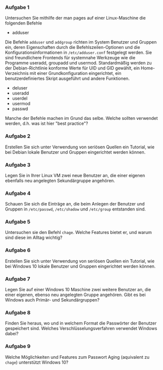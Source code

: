 ### Aufgabe 1

Untersuchen Sie mithilfe der man pages auf einer Linux-Maschine die folgenden Befehle

+ adduser

Die Befehle `adduser` und `addgroup` richten im System Benutzer und Gruppen ein, deren Eigenschaften durch die Befehlszeilen-Optionen und die Konfigurationsinformationen in `/etc/adduser.conf` festgelegt werden. Sie sind freundlichere Frontends für systemnahe  Werkzeuge  wie die Programme useradd, groupadd und usermod. Standardmäßig werden zu der Debian-Richtlinie konforme Werte für UID und GID gewählt, ein Home-Verzeichnis mit einer Grundkonfiguration eingerichtet, ein benutzerdefiniertes Skript ausgeführt und andere Funktionen.

+ deluser
+ useradd
+ userdel
+ usermod
+ passwd

Manche der Befehle machen im Grund das selbe. Welche sollten verwendet werden, d.h. was ist hier "best practice"?

### Aufgabe 2

Erstellen Sie sich unter Verwendung von seriösen Quellen ein Tutorial, wie bei Debian lokale Benutzer und Gruppen eingerichtet werden können.

### Aufgabe 3

Legen Sie in Ihrer Linux VM zwei neue Benutzer an, die einer eigenen ebenfalls neu angelegten Sekundärgruppe angehören.

### Aufgabe 4

Schauen Sie sich die Einträge an, die beim Anlegen der Benutzer und Gruppen in `/etc/passwd`, `/etc/shadow` und `/etc/group` entstanden sind.

### Aufgabe 5

Untersuchen sie den Befehl `chage`. Welche Features bietet er, und warum sind diese im Alltag wichtig?

### Aufgabe 6

Erstellen Sie sich unter Verwendung von seriösen Quellen ein Tutorial, wie bei Windows 10 lokale Benutzer und Gruppen eingerichtet werden können.

### Aufgabe 7

Legen Sie auf einer Windows 10 Maschine zwei weitere Benutzer an, die einer eigenen, ebenso neu angelegten Gruppe angehören. Gibt es bei Windows auch Primär- und Sekundärgruppen?

### Aufgabe 8

Finden Sie heraus, wo und in welchem Format die Passwörter der Benutzer gespeichert sind. Welches Verschlüsselungsverfahren verwendet Windows dabei?

### Aufgabe 9

Welche Möglichkeiten und Features zum Passwort Aging (aquivalent zu `chage`) unterstützt Windows 10?